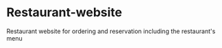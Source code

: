 # Restaurant-website
Restaurant website for ordering and reservation including the restaurant's menu
